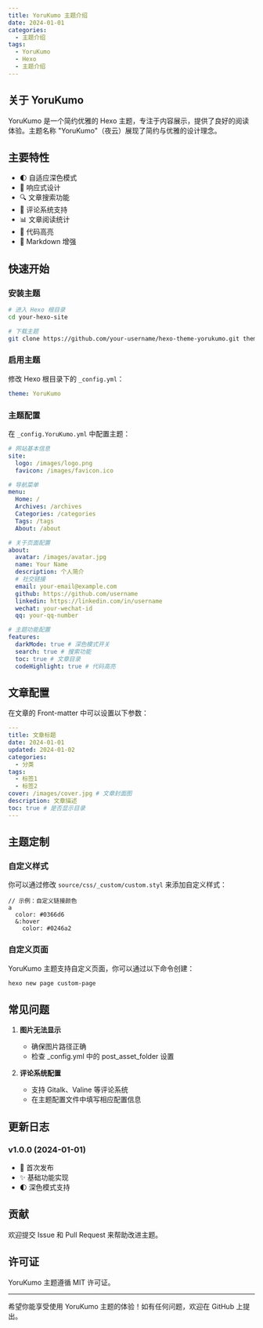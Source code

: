 ```yaml
---
title: YoruKumo 主题介绍
date: 2024-01-01
categories:
  - 主题介绍
tags:
  - YoruKumo
  - Hexo
  - 主题介绍
---
```


## 关于 YoruKumo

YoruKumo 是一个简约优雅的 Hexo 主题，专注于内容展示，提供了良好的阅读体验。主题名称 "YoruKumo"（夜云）展现了简约与优雅的设计理念。

## 主要特性

- 🌓 自适应深色模式
- 📱 响应式设计
- 🔍 文章搜索功能
- 💬 评论系统支持
- 📊 文章阅读统计
- 🎨 代码高亮
- 📝 Markdown 增强

## 快速开始

### 安装主题

```bash
# 进入 Hexo 根目录
cd your-hexo-site

# 下载主题
git clone https://github.com/your-username/hexo-theme-yorukumo.git themes/YoruKumo
```

### 启用主题

修改 Hexo 根目录下的 `_config.yml`：

```yaml
theme: YoruKumo
```

### 主题配置

在 `_config.YoruKumo.yml` 中配置主题：

```yaml
# 网站基本信息
site:
  logo: /images/logo.png
  favicon: /images/favicon.ico

# 导航菜单
menu:
  Home: /
  Archives: /archives
  Categories: /categories
  Tags: /tags
  About: /about

# 关于页面配置
about:
  avatar: /images/avatar.jpg
  name: Your Name
  description: 个人简介
  # 社交链接
  email: your-email@example.com
  github: https://github.com/username
  linkedin: https://linkedin.com/in/username
  wechat: your-wechat-id
  qq: your-qq-number

# 主题功能配置
features:
  darkMode: true # 深色模式开关
  search: true # 搜索功能
  toc: true # 文章目录
  codeHighlight: true # 代码高亮
```

## 文章配置

在文章的 Front-matter 中可以设置以下参数：

```yaml
---
title: 文章标题
date: 2024-01-01
updated: 2024-01-02
categories:
  - 分类
tags:
  - 标签1
  - 标签2
cover: /images/cover.jpg # 文章封面图
description: 文章描述
toc: true # 是否显示目录
---
```

## 主题定制

### 自定义样式

你可以通过修改 `source/css/_custom/custom.styl` 来添加自定义样式：

```stylus
// 示例：自定义链接颜色
a
  color: #0366d6
  &:hover
    color: #0246a2
```

### 自定义页面

YoruKumo 主题支持自定义页面，你可以通过以下命令创建：

```bash
hexo new page custom-page
```

## 常见问题

1. **图片无法显示**

   - 确保图片路径正确
   - 检查 \_config.yml 中的 post_asset_folder 设置

2. **评论系统配置**
   - 支持 Gitalk、Valine 等评论系统
   - 在主题配置文件中填写相应配置信息

## 更新日志

### v1.0.0 (2024-01-01)

- 🎉 首次发布
- ✨ 基础功能实现
- 🌓 深色模式支持

## 贡献

欢迎提交 Issue 和 Pull Request 来帮助改进主题。

## 许可证

YoruKumo 主题遵循 MIT 许可证。

---

希望你能享受使用 YoruKumo 主题的体验！如有任何问题，欢迎在 GitHub 上提出。
